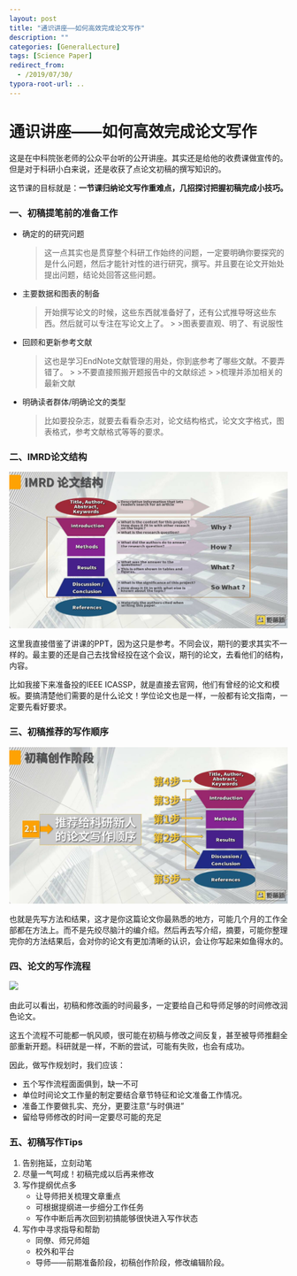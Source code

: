 ```yaml
---
layout: post
title: "通识讲座——如何高效完成论文写作"
description: ""
categories: [GeneralLecture]
tags: [Science Paper]
redirect_from:
  - /2019/07/30/
typora-root-url: ..
---
```


# 通识讲座——如何高效完成论文写作

这是在中科院张老师的公众平台听的公开讲座。其实还是给他的收费课做宣传的。但是对于科研小白来说，还是收获了点论文初稿的撰写知识的。

这节课的目标就是：**一节课归纳论文写作重难点，几招探讨把握初稿完成小技巧。**



### 一、初稿提笔前的准备工作

- 确定的的研究问题

  	>这一点其实也是贯穿整个科研工作始终的问题，一定要明确你要探究的是什么问题，然后才能针对性的进行研究，撰写。并且要在论文开始处提出问题，结论处回答这些问题。

- 主要数据和图表的制备

  	>开始撰写论文的时候，这些东西就准备好了，还有公式推导呀这些东西。然后就可以专注在写论文上了。
    	>
    	>图表要直观、明了、有说服性

- 回顾和更新参考文献

  	>这也是学习EndNote文献管理的用处，你到底参考了哪些文献。不要弄错了。
    	>
    	>不要直接照搬开题报告中的文献综述
    	>
    	>梳理并添加相关的最新文献

- 明确读者群体/明确论文的类型

  	>比如要投杂志，就要去看看杂志对，论文结构格式，论文文字格式，图表格式，参考文献格式等等的要求。

### 二、IMRD论文结构

![](/images/posts/2019-07-30/structure.jpg)

这里我直接借鉴了讲课的PPT，因为这只是参考。不同会议，期刊的要求其实不一样的。最主要的还是自己去找曾经投在这个会议，期刊的论文，去看他们的结构，内容。

比如我接下来准备投的IEEE ICASSP，就是直接去官网，他们有曾经的论文和模板。要搞清楚他们需要的是什么论文！学位论文也是一样，一般都有论文指南，一定要先看好要求。

### 三、初稿推荐的写作顺序

![](/images/posts/2019-07-30/order.jpg)

也就是先写方法和结果，这才是你这篇论文你最熟悉的地方，可能几个月的工作全部都在方法上。而不是先绞尽脑汁的编介绍。然后再去写介绍，摘要，可能你整理完你的方法结果后，会对你的论文有更加清晰的认识，会让你写起来如鱼得水的。

### 四、论文的写作流程

![](D:/_MINE_/code/AlbertYZP.github.io/_posts/images/posts/2019-07-30/liucheng.jpg)

由此可以看出，初稿和修改画的时间最多，一定要给自己和导师足够的时间修改润色论文。

这五个流程不可能都一帆风顺，很可能在初稿与修改之间反复，甚至被导师推翻全部重新开题。科研就是一样，不断的尝试，可能有失败，也会有成功。

因此，做写作规划时，我们应该：

- 五个写作流程面面俱到，缺一不可
- 单位时间论文工作量的制定要结合章节特征和论文准备工作情况。
- 准备工作要做扎实、充分，更要注意“与时俱进”
- 留给导师修改的时间一定要尽可能的充足

### 五、初稿写作Tips

1. 告别拖延，立刻动笔
2. 尽量一气呵成！初稿完成以后再来修改
3. 写作提纲优点多
   - 让导师把关梳理文章重点
   - 可根据提纲进一步细分工作任务
   - 写作中断后再次回到初搞能够很快进入写作状态
4. 写作中寻求指导和帮助
   - 同僚、师兄师姐
   - 校外和平台
   - 导师——前期准备阶段，初稿创作阶段，修改编辑阶段。